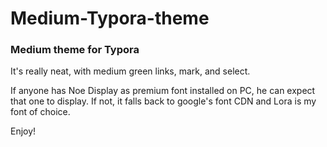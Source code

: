 # Medium-Typora-theme

### Medium theme for Typora

It's really neat, with medium green links, mark, and select.


If anyone has Noe Display as premium font installed on PC, he can expect that one to display. 
If not, it falls back to google's font CDN and Lora is my font of choice.

Enjoy!
